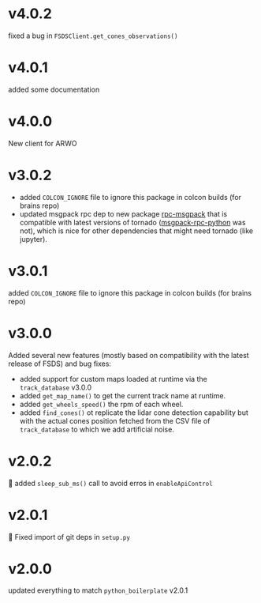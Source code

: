 # v4.0.2

fixed a bug in `FSDSClient.get_cones_observations()`

# v4.0.1

added some documentation

# v4.0.0

New client for ARWO

# v3.0.2

- added `COLCON_IGNORE` file to ignore this package in colcon builds (for brains repo)
- updated msgpack rpc dep to new package [rpc-msgpack](https://pypi.org/project/rpc-msgpack/)
  that is compatible with latest versions of tornado 
  ([msgpack-rpc-python](https://pypi.org/project/msgpack-rpc-python/) 
  was not), which is nice for other dependencies that might need tornado (like jupyter).

# v3.0.1

added `COLCON_IGNORE` file to ignore this package in colcon builds (for brains repo)

# v3.0.0
Added several new features (mostly based on compatibility with the latest
release of FSDS) and bug fixes:
- added support for custom maps loaded at runtime via the `track_database` v3.0.0
- added `get_map_name()` to get the current track name at runtime.
- added `get_wheels_speed()` the rpm of each wheel.
- added `find_cones()` ot replicate the lidar cone detection capability but with
  the actual cones position fetched from the CSV file of `track_database` to
  which we add artificial noise.

# v2.0.2

:bug: added `sleep_sub_ms()` call to avoid erros in `enableApiControl`

# v2.0.1

🐛 Fixed import of git deps in `setup.py`

# v2.0.0

updated everything to match `python_boilerplate` v2.0.1
